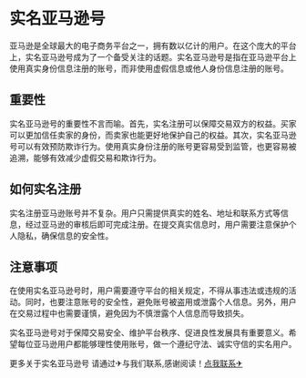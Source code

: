 # 实名亚马逊号

亚马逊是全球最大的电子商务平台之一，拥有数以亿计的用户。在这个庞大的平台上，实名亚马逊号成为了一个备受关注的话题。实名亚马逊号是指在亚马逊平台上使用真实身份信息注册的账号，而非使用虚假信息或他人身份信息注册的账号。

## 重要性

实名亚马逊号的重要性不言而喻。首先，实名注册可以保障交易双方的权益。买家可以更加信任卖家的身份，而卖家也能更好地保护自己的权益。其次，实名亚马逊号可以有效预防欺诈行为。使用真实身份注册的账号更容易受到监管，也更容易被追溯，能够有效减少虚假交易和欺诈行为。

## 如何实名注册

实名注册亚马逊账号并不复杂。用户只需提供真实的姓名、地址和联系方式等信息，经过亚马逊的审核后即可完成注册。在提交真实信息时，用户需要注意保护个人隐私，确保信息的安全性。

## 注意事项

在使用实名亚马逊号时，用户需要遵守平台的相关规定，不得从事违法或违规的活动。同时，也要注意账号的安全性，避免账号被盗用或泄露个人信息。另外，用户在交易过程中也需要谨慎，避免因为不慎泄露个人信息而导致损失。

实名亚马逊号对于保障交易安全、维护平台秩序、促进良性发展具有重要意义。希望每位亚马逊用户都能够理性使用账号，做一个遵纪守法、诚实守信的实名用户。

更多关于实名亚马逊号 请通过✈与我们联系,感谢阅读！[点我联系✈](https://box.k02.cc)